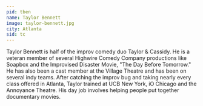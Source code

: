 ```yaml
---
pid: tben
name: Taylor Bennett
image: taylor-bennett.jpg
city: Atlanta
sid: tc
---
```

Taylor Bennett is half of the improv comedy duo Taylor & Cassidy. He is a veteran member of several Highwire Comedy Company productions like Soapbox and the Improvised Disaster Movie, "The Day Before Tomorrow." He has also been a cast member at the Village Theatre and has been on several indy teams.  After catching the improv bug and taking nearly every class offered in Atlanta, Taylor trained at UCB New York, iO Chicago and the Annoyance Theatre. His day job involves helping people put together documentary movies.

